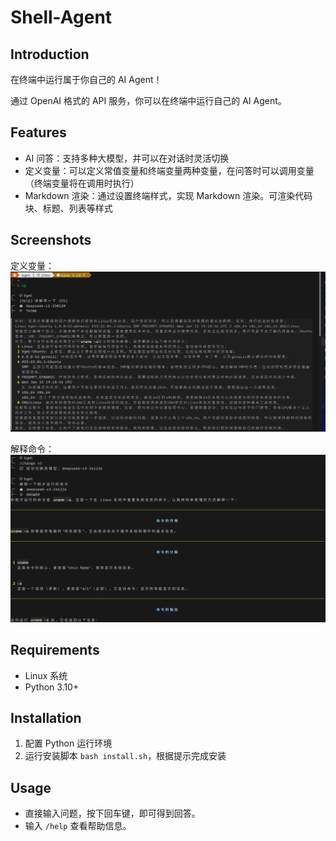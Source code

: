 # Shell-Agent

## Introduction

在终端中运行属于你自己的 AI Agent！

通过 OpenAI 格式的 API 服务，你可以在终端中运行自己的 AI Agent。

## Features

- AI 问答：支持多种大模型，并可以在对话时灵活切换
- 定义变量：可以定义常值变量和终端变量两种变量，在问答时可以调用变量（终端变量将在调用时执行）
- Markdown 渲染：通过设置终端样式，实现 Markdown 渲染。可渲染代码块、标题、列表等样式

## Screenshots
定义变量：
![运行示例](./img/OS.png)

解释命令：
![运行示例](./img/OS2.png)

## Requirements
- Linux 系统
- Python 3.10+

## Installation

1. 配置 Python 运行环境
2. 运行安装脚本 `bash install.sh`，根据提示完成安装

## Usage
- 直接输入问题，按下回车键，即可得到回答。
- 输入 `/help` 查看帮助信息。